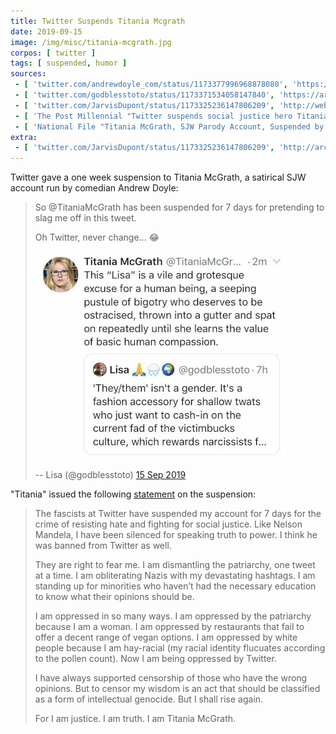 ```yaml
---
title: Twitter Suspends Titania Mcgrath
date: 2019-09-15
image: /img/misc/titania-mcgrath.jpg
corpos: [ twitter ]
tags: [ suspended, humor ]
sources:
 - [ 'twitter.com/andrewdoyle_com/status/1173377996968878080', 'https://archive.is/xSlvX' ]
 - [ 'twitter.com/godblesstoto/status/1173371534058147840', 'https://archive.is/WcoRd' ]
 - [ 'twitter.com/JarvisDupont/status/1173325236147806209', 'http://web.archive.org/web/20190915200225if_/https://twitter.com/JarvisDupont/status/1173325236147806209' ]
 - [ 'The Post Millennial "Twitter suspends social justice hero Titania McGrath" by Barrett Wilson (15 Sep 2019)', 'https://archive.is/0D0vf' ]
 - [ 'National File "Titania McGrath, SJW Parody Account, Suspended by Twitter" by Jack Hadfield (16 Sep 2019)', 'https://archive.is/pCizp' ]
extra:
 - [ 'twitter.com/JarvisDupont/status/1173325236147806209', 'http://archive.is/uzExu' ]
---
```


Twitter gave a one week suspension to Titania McGrath, a satirical SJW account
run by comedian Andrew Doyle:
> So @TitaniaMcGrath has been suspended for 7 days for pretending to slag me
> off in this tweet.
>
> Oh Twitter, never change... :joy:
>
> ![](offending-tweet.jpg)
>
> -- Lisa (@godblesstoto) [15 Sep 2019](https://archive.is/WcoRd)

"Titania" issued the following [statement](statement.jpg) on the suspension:
> The fascists at Twitter have suspended my account for 7 days for the crime of
> resisting hate and fighting for social justice. Like Nelson Mandela, I have
> been silenced for speaking truth to power. I think he was banned from Twitter
> as well.
>
> They are right to fear me. I am dismantling the patriarchy, one tweet at a
> time. I am obliterating Nazis with my devastating hashtags. I am standing up
> for minorities who haven’t had the necessary education to know what their
> opinions should be.
>
> I am oppressed in so many ways. I am oppressed by the patriarchy because I am
> a woman. I am oppressed by restaurants that fail to offer a decent range of
> vegan options. I am oppressed by white people because I am hay-racial (my
> racial identity flucuates according to the pollen count). Now I am being
> oppressed by Twitter.
>
> I have always supported censorship of those who have the wrong opinions. But
> to censor my wisdom is an act that should be classified as a form of
> intellectual genocide. But I shall rise again.
>
> For I am justice. I am truth. I am Titania McGrath.
